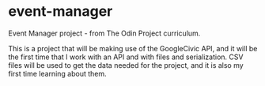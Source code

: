 # event-manager
Event Manager project - from The Odin Project curriculum.

This is a project that will be making use of the GoogleCivic API, and it will
be the first time that I work with an API and with files and serialization.
CSV files will be used to get the data needed for the project, and it is also
my first time learning about them.